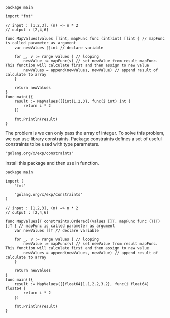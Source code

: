 ```
package main

import "fmt"

// input : [1,2,3], (n) => n * 2
// output : [2,4,6]

func MapValues(values []int, mapFunc func (int)int) []int { // mapFunc is called parameter as argument
	var newValues []int // declare variable

	for _, v := range values { // looping
		newValue := mapFunc(v) // set newValue from result mapFunc. This function will calculate first and then assign to new value
		newValues = append(newValues, newValue) // append result of calculate to array
	}

	return newValues
}
func main(){
	result := MapValues([]int{1,2,3}, func(i int) int {
		return i * 2
	})

	fmt.Println(result)
}
```

The problem is we can only pass the array of integer. To solve this problem, we can use library constraints. Package constraints defines a set of useful constraints to be used with type parameters.

`"golang.org/x/exp/constraints"`

install this package and then use in function.

```
package main

import (
	"fmt"

	"golang.org/x/exp/constraints"
)

// input : [1,2,3], (n) => n * 2
// output : [2,4,6]

func MapValues[T constraints.Ordered](values []T, mapFunc func (T)T) []T { // mapFunc is called parameter as argument
	var newValues []T // declare variable

	for _, v := range values { // looping
		newValue := mapFunc(v) // set newValue from result mapFunc. This function will calculate first and then assign to new value
		newValues = append(newValues, newValue) // append result of calculate to array
	}

	return newValues
}
func main(){
	result := MapValues([]float64{1.1,2.2,3.2}, func(i float64) float64 {
		return i * 2
	})

	fmt.Println(result)
}
```
